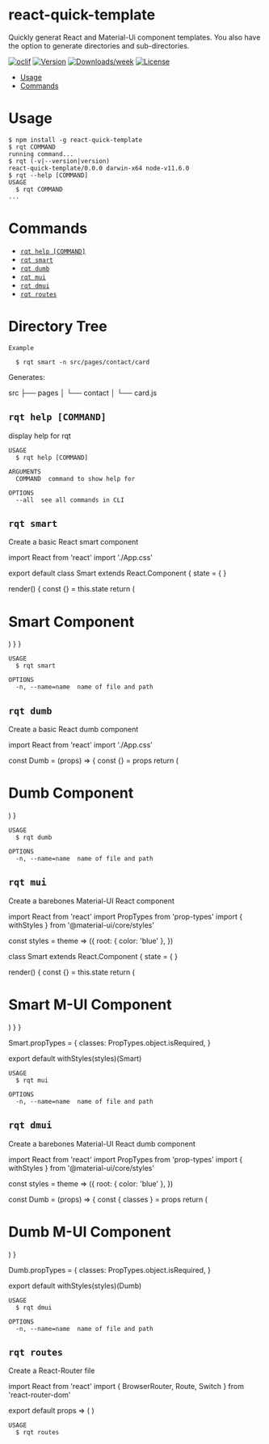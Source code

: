 react-quick-template
====================

Quickly generat React and Material-Ui component templates. You also have the option
to generate directories and sub-directories.



[![oclif](https://img.shields.io/badge/cli-oclif-brightgreen.svg)](https://oclif.io)
[![Version](https://img.shields.io/npm/v/react-quick-template.svg)](https://npmjs.org/package/react-quick-template)
[![Downloads/week](https://img.shields.io/npm/dw/react-quick-template.svg)](https://npmjs.org/package/react-quick-template)
[![License](https://img.shields.io/npm/l/react-quick-template.svg)](https://github.com/bcree11/react-template-cli/blob/master/package.json)

<!-- toc -->
* [Usage](#usage)
* [Commands](#commands)
<!-- tocstop -->
# Usage
<!-- usage -->
```sh-session
$ npm install -g react-quick-template
$ rqt COMMAND
running command...
$ rqt (-v|--version|version)
react-quick-template/0.0.0 darwin-x64 node-v11.6.0
$ rqt --help [COMMAND]
USAGE
  $ rqt COMMAND
...
```
<!-- usagestop -->
# Commands
<!-- commands -->
* [`rqt help [COMMAND]`](#rqt-help-command)
* [`rqt smart`](#rqt-smart)
* [`rqt dumb`](#rqt-dumb)
* [`rqt mui`](#rqt-mui)
* [`rqt dmui`](#rqt-dmui)
* [`rqt routes`](#rqt-routes)


# Directory Tree

```
Example

  $ rqt smart -n src/pages/contact/card

```

Generates:

  src
  ├── pages
  │   └── contact
  │       └── card.js


## `rqt help [COMMAND]`

display help for rqt

```
USAGE
  $ rqt help [COMMAND]

ARGUMENTS
  COMMAND  command to show help for

OPTIONS
  --all  see all commands in CLI
```

## `rqt smart`

Create a basic React smart component

import React from 'react'
import './App.css'

export default class Smart extends React.Component {
  state = {
  }

  render() {
    const {} = this.state
    return (
      <div>
        <h1>Smart Component</h1>
      </div>
    )
  }
}

```
USAGE
  $ rqt smart

OPTIONS
  -n, --name=name  name of file and path
```

## `rqt dumb`

Create a basic React dumb component

import React from 'react'
import './App.css'

const Dumb = (props) => {
  const {} = props
  return (
    <div>
      <h1>Dumb Component</h1>
    </div>
  )
}

```
USAGE
  $ rqt dumb

OPTIONS
  -n, --name=name  name of file and path
```

## `rqt mui`

Create a barebones Material-UI React component

import React from 'react'
import PropTypes from 'prop-types'
import { withStyles } from '@material-ui/core/styles'

const styles = theme => ({
  root: {
    color: 'blue'
  },
})

class Smart extends React.Component {
  state = {
  }

  render() {
    const {} = this.state
    return (
      <div className={classes.root}>
        <h1>Smart M-UI Component</h1>
      </div>
    )
  }
}

Smart.propTypes = {
classes: PropTypes.object.isRequired,
}

export default withStyles(styles)(Smart)

```
USAGE
  $ rqt mui

OPTIONS
  -n, --name=name  name of file and path
```

## `rqt dmui`

Create a barebones Material-UI React dumb component

import React from 'react'
import PropTypes from 'prop-types'
import { withStyles } from '@material-ui/core/styles'

const styles = theme => ({
  root: {
    color: 'blue'
  },
})

const Dumb = (props) => {
  const { classes } = props
  return (
    <div className={classes.root}>
      <h1>Dumb M-UI Component</h1>
    </div>
  )
}

Dumb.propTypes = {
  classes: PropTypes.object.isRequired,
}

export default withStyles(styles)(Dumb)

```
USAGE
  $ rqt dmui

OPTIONS
  -n, --name=name  name of file and path
```

## `rqt routes`

Create a React-Router file

import React from 'react'
import {
  BrowserRouter,
  Route,
  Switch
} from 'react-router-dom'

export default props => (
  <BrowserRouter>
    <Switch>
      <Route exact path='/some-route' component={SomeComponent}/>
      <Route path='/' component={Home}/>
    </Switch>
  </BrowserRouter>
)

```
USAGE
  $ rqt routes
```

<!-- commandsstop -->
